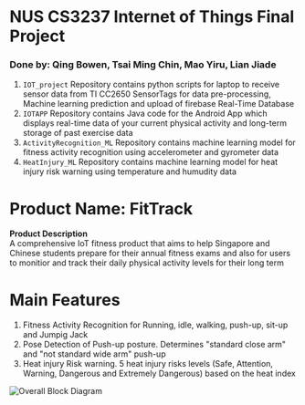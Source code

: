 # NUS CS3237 Internet of Things Final Project
### Done by: Qing Bowen, Tsai Ming Chin, Mao Yiru, Lian Jiade


1. `IOT_project` Repository contains python scripts for laptop to receive sensor data from TI CC2650 SensorTags for data pre-processing, Machine learning prediction and upload of firebase Real-Time Database 
2. `IOTAPP` Repository contains Java code for the Android App which displays real-time data of your current physical activity and long-term storage of past exercise data 
3. `ActivityRecognition_ML` Repository contains machine learning model for fitness activity recognition using accelerometer and gyrometer data 
4. `HeatInjury_ML` Repository contains machine learning model for heat injury risk warning using temperature and humudity data 

# Product Name: FitTrack
**Product Description**<br />
A comprehensive IoT fitness product that aims to help Singapore and Chinese students prepare for their annual fitness exams and also for users to monitior and track their daily physical activity levels for their long term

# Main Features
1. Fitness Activity Recognition for Running, idle, walking, push-up, sit-up and Jumpig Jack
1. Pose Detection of Push-up posture. Determines "standard close arm" and "not standard wide arm" push-up
1. Heat injury Risk warning. 5 heat injury risks levels (Safe, Attention, Warning, Dangerous and Extremely Dangerous) based on the heat index


![Overall Block Diagram](overall.png)



